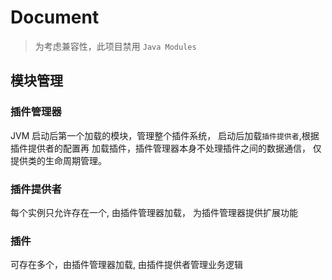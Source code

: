 # Document

> 为考虑兼容性，此项目禁用 `Java Modules`

## 模块管理

### 插件管理器

JVM 启动后第一个加载的模块，管理整个插件系统，
启动后加载`插件提供者`,根据插件提供者的配置再
加载插件，插件管理器本身不处理插件之间的数据通信，
仅提供类的生命周期管理。

### 插件提供者

每个实例只允许存在一个, 由插件管理器加载，
为插件管理器提供扩展功能

### 插件

可存在多个，由插件管理器加载, 由插件提供者管理业务逻辑 

